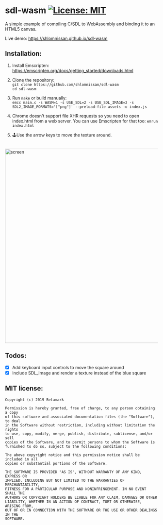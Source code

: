 # sdl-wasm [![License: MIT](https://img.shields.io/badge/License-MIT-blue.svg)](https://opensource.org/licenses/MIT)

A simple example of compiling C/SDL to WebAssembly and binding it to an HTML5 canvas. 

Live demo: https://shlomnissan.github.io/sdl-wasm

## Installation:

1. Install Emscripten:<br/>
https://emscripten.org/docs/getting_started/downloads.html

2. Clone the repository:<br/>
`git clone https://github.com/shlomnissan/sdl-wasm`<br/>
`cd sdl-wasm`

3. Run `make` or build manually:<br/>
`emcc main.c -s WASM=1 -s USE_SDL=2 -s USE_SDL_IMAGE=2 -s SDL2_IMAGE_FORMATS='["png"]' --preload-file assets -o index.js`

4. Chrome doesn't support file XHR requests so you need to open index.html from a web server. You can use Emscripten for that too: 
`emrun index.html`

5. 🕹Use the arrow keys to move the texture around.
<br/>

<img width="640" alt="screen" src="https://user-images.githubusercontent.com/3165988/57870831-c38f0d80-77bc-11e9-9b37-19b64d8f22a7.png">

## Todos:

- [x] Add keyboard input controls to move the square around
- [x] Include SDL_Image and render a texture instead of the blue square

## MIT license:

```
Copyright (c) 2019 Betamark

Permission is hereby granted, free of charge, to any person obtaining a copy
of this software and associated documentation files (the "Software"), to deal
in the Software without restriction, including without limitation the rights
to use, copy, modify, merge, publish, distribute, sublicense, and/or sell
copies of the Software, and to permit persons to whom the Software is
furnished to do so, subject to the following conditions:

The above copyright notice and this permission notice shall be included in all
copies or substantial portions of the Software.

THE SOFTWARE IS PROVIDED "AS IS", WITHOUT WARRANTY OF ANY KIND, EXPRESS OR
IMPLIED, INCLUDING BUT NOT LIMITED TO THE WARRANTIES OF MERCHANTABILITY,
FITNESS FOR A PARTICULAR PURPOSE AND NONINFRINGEMENT. IN NO EVENT SHALL THE
AUTHORS OR COPYRIGHT HOLDERS BE LIABLE FOR ANY CLAIM, DAMAGES OR OTHER
LIABILITY, WHETHER IN AN ACTION OF CONTRACT, TORT OR OTHERWISE, ARISING FROM,
OUT OF OR IN CONNECTION WITH THE SOFTWARE OR THE USE OR OTHER DEALINGS IN THE
SOFTWARE.
```
